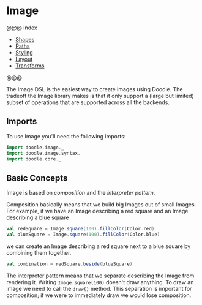 # Image

@@@ index

* [Shapes](shape.md)
* [Paths](path.md)
* [Styling](styling.md)
* [Layout](layout.md)
* [Transforms](transform.md)

@@@

The Image DSL is the easiest way to create images using Doodle. The tradeoff the Image library makes is that it only support a (large but limited) subset of operations that are supported across all the backends.

## Imports

To use Image you'll need the following imports:

```scala mdoc
import doodle.image._
import doodle.image.syntax._
import doodle.core._
```

## Basic Concepts

Image is based on *composition* and the *interpreter pattern*. 

Composition basically means that we build big Images out of small Images. For example, if we have an Image describing a red square and an Image describing a blue square

```scala mdoc
val redSquare = Image.square(100).fillColor(Color.red)
val blueSquare = Image.square(100).fillColor(Color.blue)
```

we can create an Image describing a red square next to a blue square by combining them together.

```scala mdoc
val combination = redSquare.beside(blueSquare)
```

The interpreter pattern means that we separate describing the Image from rendering it. Writing `Image.square(100)` doesn't draw anything. To draw an image we need to call the `draw()` method. This separation is important for composition; if we were to immediately draw we would lose composition. 


[catmull-rom]: https://en.wikipedia.org/wiki/Centripetal_Catmull%E2%80%93Rom_spline
